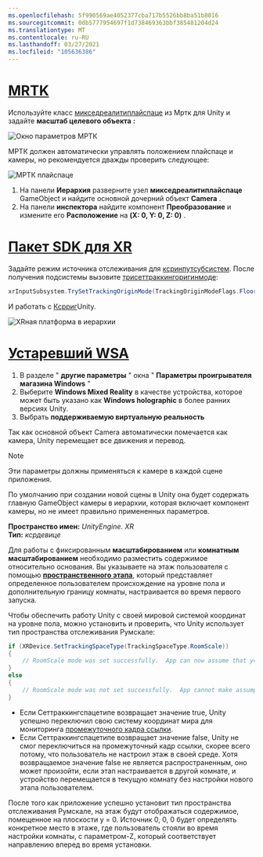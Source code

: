 ```yaml
---
ms.openlocfilehash: 5f990569ae4052377cba717b5526bb8ba51b8016
ms.sourcegitcommit: 0db5777954697f1d738469363bbf385481204d24
ms.translationtype: MT
ms.contentlocale: ru-RU
ms.lasthandoff: 03/27/2021
ms.locfileid: "105636386"
---
```

# <a name="mrtk"></a>[MRTK](#tab/mrtk)
<!-- NEVER CHANGE THE ABOVE LINE! -->

Используйте класс [микседреалитиплайспаце](https://docs.microsoft.com/dotnet/api/microsoft.mixedreality.toolkit.mixedrealityplayspace) из Мртк для Unity и задайте **масштаб целевого объекта** **:** 

![Окно параметров МРТК](../../images/mrtk-target-scale.png)

МРТК должен автоматически управлять положением плайспаце и камеры, но рекомендуется дважды проверить следующее:

![МРТК плайспаце](../../images/mrtk-playspace.png)

1. На панели **Иерархия** разверните узел **микседреалитиплайспаце** GameObject и найдите основной дочерний объект **Camera** .
2. На панели **инспектора** найдите компонент **Преобразование** и измените его **Расположение** на **(X: 0, Y: 0, Z: 0)** .

# <a name="xr-sdk"></a>[Пакет SDK для XR](#tab/xr)
<!-- NEVER CHANGE THE ABOVE LINE! -->

Задайте режим источника отслеживания для [ксринпутсубсистем](https://docs.unity3d.com/Documentation/ScriptReference/XR.XRInputSubsystem.html). После получения подсистемы вызовите [трисеттраккингоригинмоде](https://docs.unity3d.com/Documentation/ScriptReference/XR.XRInputSubsystem.TrySetTrackingOriginMode.html):

```cs
xrInputSubsystem.TrySetTrackingOriginMode(TrackingOriginModeFlags.Floor);
```

И работать с [Ксрриг](https://docs.unity3d.com/Manual/configuring-project-for-xr.html)Unity.

![XRная платформа в иерархии](../../images/xrsdk-xrrig.png)

# <a name="legacy-wsa"></a>[Устаревший WSA](#tab/wsa)
<!-- NEVER CHANGE THE ABOVE LINE! -->

1. В разделе " **другие параметры** " окна " **Параметры проигрывателя магазина Windows** "
2. Выберите **Windows Mixed Reality** в качестве устройства, которое может быть указано как **Windows holographic** в более ранних версиях Unity.
3. Выбрать **поддерживаемую виртуальную реальность**

Так как основной объект Camera автоматически помечается как камера, Unity перемещает все движения и перевод.

>[!NOTE]
>Эти параметры должны применяться к камере в каждой сцене приложения.
>
>По умолчанию при создании новой сцены в Unity она будет содержать главную GameObject камеры в иерархии, которая включает компонент камеры, но не имеет правильно примененных параметров.

**Пространство имен:** *UnityEngine. XR*<br>
**Тип:** *ксрдевице*

Для работы с фиксированным **масштабированием** или **комнатным масштабированием** необходимо разместить содержимое относительно основания. Вы указываете на этаж пользователя с помощью **[пространственного этапа](../../../../design/coordinate-systems.md#spatial-coordinate-systems)**, который представляет определенное пользователем происхождение на уровне пола и дополнительную границу комнаты, настраивается во время первого запуска.

Чтобы обеспечить работу Unity с своей мировой системой координат на уровне пола, можно установить и проверить, что Unity использует тип пространства отслеживания Румскале:

```cs
if (XRDevice.SetTrackingSpaceType(TrackingSpaceType.RoomScale))
{
    // RoomScale mode was set successfully.  App can now assume that y=0 in Unity world coordinate represents the floor.
}
else
{
    // RoomScale mode was not set successfully.  App cannot make assumptions about where the floor plane is.
}
```

* Если Сеттраккингспацетипе возвращает значение true, Unity успешно переключил свою систему координат мира для мониторинга [промежуточного кадра ссылки](../../../../design/coordinate-systems.md#spatial-coordinate-systems).
* Если Сеттраккингспацетипе возвращает значение false, Unity не смог переключиться на промежуточный кадр ссылки, скорее всего потому, что пользователь не настроил этаж в своей среде. Хотя возвращаемое значение false не является распространенным, оно может произойти, если этап настраивается в другой комнате, и устройство перемещается в текущую комнату без настройки нового этапа пользователем.

После того как приложение успешно установит тип пространства отслеживания Румскале, на этаж будут отображаться содержимое, помещенное на плоскости y = 0. Источник 0, 0, 0 будет определять конкретное место в этаже, где пользователь стояли во время настройки комнаты, с параметром-Z, который соответствует направлению вперед во время установки.